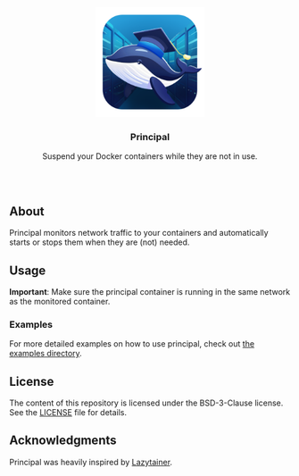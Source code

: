 <br />
<br />
<p align="center">
  <img src="logo.png" alt="Principal Logo" width="196" height="196">

  <h3 align="center">Principal</h3>

  <p align="center">
    Suspend your Docker containers while they are not in use.
  </p>
</p>
<br />
<br />

## About

Principal monitors network traffic to your containers and automatically starts or stops them when they are (not) needed.

## Usage

**Important**: Make sure the principal container is running in the same network as the monitored container.

### Examples

For more detailed examples on how to use principal, check out [the examples directory](examples/).

## License

The content of this repository is licensed under the BSD-3-Clause license. See the [LICENSE](LICENSE) file for details.

## Acknowledgments

Principal was heavily inspired by [Lazytainer](https://github.com/vmorganp/Lazytainer).
